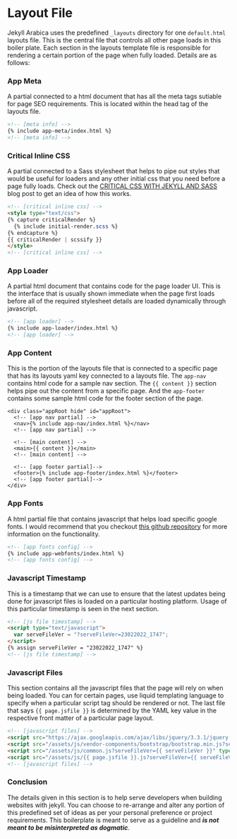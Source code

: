 # Layout File
Jekyll Arabica uses the predefined ```_layouts``` directory for one ```default.html``` layouts file. This is the central file that controls all other page loads in this boiler plate. Each section in the layouts template file is responsible for rendering a certain portion of the page when fully loaded. Details are as follows:

### App Meta
A partial connected to a html document that has all the meta tags sutiable for page SEO requirements. This is located within the head tag of the layouts file.
```html
<!-- [meta info] -->
{% include app-meta/index.html %}
<!-- [meta info] -->
```

### Critical Inline CSS
A partial connected to a Sass stylesheet that helps to pipe out styles that would be useful for loaders and any other initial css that you need before a page fully loads. Check out the [CRITICAL CSS WITH JEKYLL AND SASS](https://www.andreaverlicchi.eu/critical-css-jekyll-sass-github-pages/) blog post to get an idea of how this works.
```html
<!-- [critical inline css] -->
<style type="text/css">
{% capture criticalRender %}
  {% include initial-render.scss %}
{% endcapture %}
{{ criticalRender | scssify }}
</style>
<!-- [critical inline css] -->
```

### App Loader
A partial html document that contains code for the page loader UI. This is the interface that is usually shown immediate when the page first loads before all of the required stylesheet details are loaded dynamically through javascript.
```html
<!-- [app loader] -->
{% include app-loader/index.html %}
<!-- [app loader] -->
```

### App Content
This is the portion of the layouts file that is connected to a specific page that has its layouts yaml key connected to a layouts file. The ```app-nav``` contains html code for a sample nav section. The ```{{ content }}``` section helps pipe out the content from a specific page. And the ```app-footer``` contains some sample html code for the footer section of the page.
```
<div class="appRoot hide" id="appRoot">
  <!-- [app nav partial] -->
  <nav>{% include app-nav/index.html %}</nav>
  <!-- [app nav partial] -->

  <!-- [main content] -->
  <main>{{ content }}</main>
  <!-- [main content] -->

  <!-- [app footer partial]-->
  <footer>{% include app-footer/index.html %}</footer>
  <!-- [app footer partial]-->
</div>
```

### App Fonts
A html partial file that contains javascript that helps load specific google fonts. I would recommend that you checkout [this github repository](https://github.com/typekit/webfontloader) for more information on the functionality.
```html
<!-- [app fonts config] -->
{% include app-webfonts/index.html %}
<!-- [app fonts config] -->
```

### Javascript Timestamp
This is a timestamp that we can use to ensure that the latest updates being done for javascript files is loaded on a particular hosting platform. Usage of this particular timestamp is seen in the next section.
```html
<!-- [js file timestamp] -->
<script type="text/javascript">
  var serveFileVer = "?serveFileVer=23022022_1747";
</script>
{% assign serveFileVer = "23022022_1747" %}
<!-- [js file timestamp] -->
```

### Javascript Files
This section contains all the javascript files that the page will rely on when being loaded. You can for certain pages, use liquid templating language to specify when a particular script tag should be rendered or not. The last file that says ```{{ page.jsfile }}``` is determined by the YAML key value in the respective front matter of a particular page layout.
```html
<!-- [javascript files] -->
<script src="https://ajax.googleapis.com/ajax/libs/jquery/3.3.1/jquery.min.js?serveFileVer={{ serveFileVer }}" type="text/javascript"></script>
<script src="/assets/js/vendor-components/bootstrap/bootstrap.min.js?serveFileVer={{ serveFileVer }}" type="text/javascript"></script>
<script src="/assets/js/common.js?serveFileVer={{ serveFileVer }}" type="text/javascript"></script>
<script src="/assets/js/{{ page.jsfile }}.js?serveFileVer={{ serveFileVer }}" type="text/javascript"></script>
<!-- [javascript files] -->
```

### Conclusion
The details given in this section is to help serve developers when building websites with jekyll. You can choose to re-arrange and alter any portion of this predefined set of ideas as per your personal preference or project requirements. This boilerplate is meant to serve as a guideline and <b><em>is not meant to be misinterpreted as dogmatic</em></b>.
